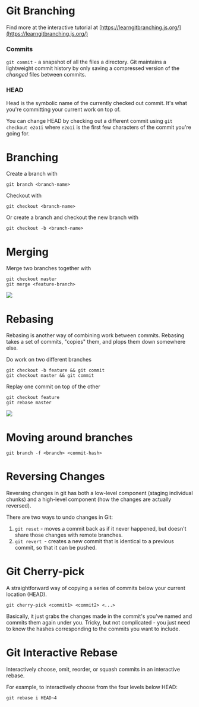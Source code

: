 # Git Branching

Find more at the interactive tutorial at [https://learngitbranching.js.org/](https://learngitbranching.js.org/)

### Commits

`git commit` - a snapshot of all the files a directory. Git maintains a lightweight commit history by only saving a compressed version of the _changed_ files between commits.

### HEAD

Head is the symbolic name of the currently checked out commit. It's what you're committing your current work on top of.

You can change HEAD by checking out a different commit using `git checkout e2o1i` where `e2o1i` is the first few characters of the commit you're going for.

# Branching

Create a branch with

`git branch <branch-name>`

Checkout with

`git checkout <branch-name>`

Or create a branch and checkout the new branch with

`git checkout -b <branch-name>`

# Merging

Merge two branches together with

```
git checkout master
git merge <feature-branch>
```

![](https://developer.atlassian.com/blog/2014/12/pull-request-merge-strategies-the-great-debate/what-is-a-merge.gif)

# Rebasing

Rebasing is another way of combining work between commits. Rebasing takes a set of commits, "copies" them, and plops them down somewhere else.

Do work on two different branches

```
git checkout -b feature && git commit 
git checkout master && git commit
```

Replay one commit on top of the other

```
git checkout feature
git rebase master
```

![](https://cdn-images-1.medium.com/max/1600/1*W-soT3vkC9VfCacHLl75bA.gif)

# Moving around branches 

`git branch -f <branch> <commit-hash>`

# Reversing Changes 

Reversing changes in git has both a low-level component \(staging individual chunks\) and a high-level component \(how the changes are actually reversed\). 

There are two ways to undo changes in Git: 

1. `git reset` - moves a commit back as if it never happened, but doesn't share those changes with remote branches. 
2. `git revert `- creates a new commit that is identical to a previous commit, so that it can be pushed.

# Git Cherry-pick

A straightforward way of copying a series of commits below your current location \(HEAD\). 

```
git cherry-pick <commit1> <commit2> <...>
```

Basically, it just grabs the changes made in the commit's you've named and commits them again under you. Tricky, but not complicated - you just need to know the hashes corresponding to the commits you want to include. 

# Git Interactive Rebase 

Interactively choose, omit, reorder, or squash commits in an interactive rebase. 

For example, to interactively choose from the four levels below HEAD:

```
git rebase i HEAD~4
```





